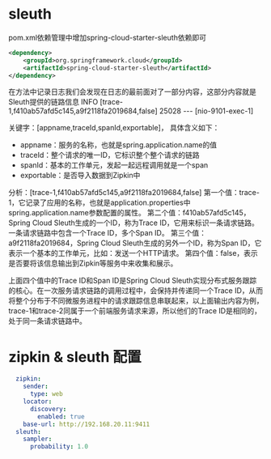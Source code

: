# sleuth
pom.xml依赖管理中增加spring-cloud-starter-sleuth依赖即可
```xml
<dependency>
    <groupId>org.springframework.cloud</groupId>
    <artifactId>spring-cloud-starter-sleuth</artifactId>
</dependency>
```

在方法中记录日志我们会发现在日志的最前面对了一部分内容，这部分内容就是Sleuth提供的链路信息
INFO [trace-1,f410ab57afd5c145,a9f2118fa2019684,false] 25028 --- [nio-9101-exec-1] 

关键字：[appname,traceId,spanId,exportable]， 具体含义如下：
- appname：服务的名称，也就是spring.application.name的值
- traceId：整个请求的唯一ID，它标识整个整个请求的链路
- spanId：基本的工作单元，发起一起远程调用就是一个span
- exportable：是否导入数据到Zipkin中

分析：[trace-1,f410ab57afd5c145,a9f2118fa2019684,false]
第一个值：trace-1，它记录了应用的名称，也就是application.properties中spring.application.name参数配置的属性。
第二个值：f410ab57afd5c145，Spring Cloud Sleuth生成的一个ID，称为Trace ID，它用来标识一条请求链路。一条请求链路中包含一个Trace ID，多个Span ID。
第三个值：a9f2118fa2019684，Spring Cloud Sleuth生成的另外一个ID，称为Span ID，它表示一个基本的工作单元，比如：发送一个HTTP请求。
第四个值：false，表示是否要将该信息输出到Zipkin等服务中来收集和展示。

上面四个值中的Trace ID和Span ID是Spring Cloud Sleuth实现分布式服务跟踪的核心。在一次服务请求链路的调用过程中，会保持并传递同一个Trace ID，从而将整个分布于不同微服务进程中的请求跟踪信息串联起来，以上面输出内容为例，trace-1和trace-2同属于一个前端服务请求来源，所以他们的Trace ID是相同的，处于同一条请求链路中。


# zipkin & sleuth 配置
```yml
  zipkin:
    sender:
      type: web
    locator:
      discovery:
        enabled: true
    base-url: http://192.168.20.11:9411
  sleuth:
    sampler:
      probability: 1.0
```



